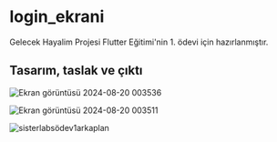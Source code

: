 # login_ekrani
Gelecek Hayalim Projesi Flutter Eğitimi'nin 1. ödevi için hazırlanmıştır.

## Tasarım, taslak ve çıktı
![Ekran görüntüsü 2024-08-20 003536](https://github.com/user-attachments/assets/20ed0565-13db-47c7-b127-1dc7636aaba9)

![Ekran görüntüsü 2024-08-20 003511](https://github.com/user-attachments/assets/a471376c-2811-466f-9e8a-00b1998d437c)

![sisterlabsödev1arkaplan](https://github.com/user-attachments/assets/c3f1a695-0ae6-4555-baf7-bc130bb57709)
